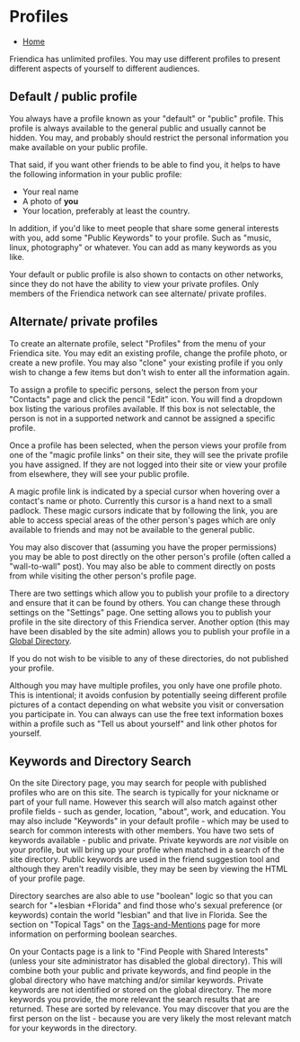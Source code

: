 Profiles
========

* [Home](help)

Friendica has unlimited profiles.
You may use different profiles to present different aspects of yourself to different audiences.

Default / public profile
---
You always have a profile known as your "default" or "public" profile.
This profile is always available to the general public and usually cannot be hidden.
You may, and probably should restrict the personal information you make available on your public profile.

That said, if you want other friends to be able to find you, it helps to have the following information in your public profile:

* Your real name
* A photo of **you**
* Your location, preferably at least the country. 

In addition, if you'd like to meet people that share some general interests with you, add some "Public Keywords" to your profile.
Such as "music, linux, photography" or whatever.
You can add as many keywords as you like. 

Your default or public profile is also shown to contacts on other networks, since they do not have the ability to view your private profiles.
Only members of the Friendica network can see alternate/ private profiles.

Alternate/ private profiles
---
To create an alternate profile, select "Profiles" from the menu of your Friendica site.
You may edit an existing profile, change the profile photo, or create a new profile.
You may also "clone" your existing profile if you only wish to change a few items but don't wish to enter all the information again. 

To assign a profile to specific persons, select the person from your "Contacts" page and click the pencil "Edit" icon.
You will find a dropdown box listing the various profiles available.
If this box is not selectable, the person is not in a supported network and cannot be assigned a specific profile.

Once a profile has been selected, when the person views your profile from one of the "magic profile links" on their site, they will see the private profile you have assigned.
If they are not logged into their site or view your profile from elsewhere, they will see your public profile. 

A magic profile link is indicated by a special cursor when hovering over a contact's name or photo.
Currently this cursor is a hand next to a small padlock.
These magic cursors indicate that by following the link, you are able to access special areas of the other person's pages which are only available to friends and may not be available to the general public.

You may also discover that (assuming you have the proper permissions) you may be able to post directly on the other person's profile (often called a "wall-to-wall" post).
You may also be able to comment directly on posts from while visiting the other person's profile page. 

There are two settings which allow you to publish your profile to a directory and ensure that it can be found by others.
You can change these through settings on the "Settings" page.
One setting allows you to publish your profile in the site directory of this Friendica server.
Another option (this may have been disabled by the site admin) allows you to publish your profile in a [Global Directory](Making-Friends.md#the-directories).

If you do not wish to be visible to any of these directories, do not published your profile.   

Although you may have multiple profiles, you only have one profile photo.
This is intentional; it avoids confusion by potentially seeing different profile pictures of a contact depending on what website you visit or conversation you participate in.
You can always can use the free text information boxes within a profile such as "Tell us about yourself" and link other photos for yourself.

Keywords and Directory Search
---
On the site Directory page, you may search for people with published profiles who are on this site.
The search is typically for your nickname or part of your full name.
However this search will also match against other profile fields - such as gender, location, "about", work, and education.
You may also include "Keywords" in your default profile - which may be used to search for common interests with other members.
You have two sets of keywords available - public and private.
Private keywords are *not* visible on your profile, but will bring up your profile when matched in a search of the site directory.
Public keywords are used in the friend suggestion tool and although they aren't readily visible, they may be seen by viewing the HTML of your profile page.

Directory searches are also able to use "boolean" logic so that you can search for "+lesbian +Florida" and find those who's sexual preference (or keywords) contain the world "lesbian" and that live in Florida.
See the section on "Topical Tags" on the [Tags-and-Mentions](help/Tags-and-Mentions) page for more information on performing boolean searches. 

On your Contacts page is a link to "Find People with Shared Interests" (unless your site administrator has disabled the global directory).
This will combine both your public and private keywords, and find people in the global directory who have matching and/or similar keywords.
Private keywords are not identified or stored on the global directory.
The more keywords you provide, the more relevant the search results that are returned.
These are sorted by relevance.
You may discover that you are the first person on the list - because you are very likely the most relevant match for your keywords in the directory.
